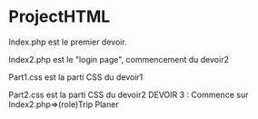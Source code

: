# ProjectHTML
Index.php est le premier devoir.

Index2.php est le "login page", commencement du devoir2

Part1.css est la parti CSS du devoir1

Part2.css est la parti CSS du devoir2
DEVOIR 3 :
Commence sur Index2.php=>(role)Trip Planer
